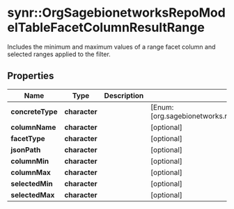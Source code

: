 # synr::OrgSagebionetworksRepoModelTableFacetColumnResultRange

Includes the minimum and maximum values of a range facet column and selected ranges applied to the filter.

## Properties
Name | Type | Description | Notes
------------ | ------------- | ------------- | -------------
**concreteType** | **character** |  | [Enum: [org.sagebionetworks.repo.model.table.FacetColumnResultRange]] 
**columnName** | **character** |  | [optional] 
**facetType** | **character** |  | [optional] 
**jsonPath** | **character** |  | [optional] 
**columnMin** | **character** |  | [optional] 
**columnMax** | **character** |  | [optional] 
**selectedMin** | **character** |  | [optional] 
**selectedMax** | **character** |  | [optional] 


